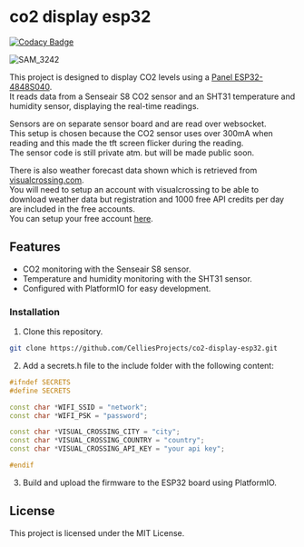 # co2 display esp32

[![Codacy Badge](https://app.codacy.com/project/badge/Grade/bdbc66cdcdfd46ab99144949714cc822)](https://app.codacy.com/gh/CelliesProjects/co2-display-esp32/dashboard?utm_source=gh&utm_medium=referral&utm_content=&utm_campaign=Badge_grade)

![SAM_3242](https://github.com/user-attachments/assets/76c282f7-baca-4862-9028-22992eba1542)

This project is designed to display CO2 levels using a [Panel ESP32-4848S040](https://homeding.github.io/boards/esp32s3/panel-4848S040.htm).<br>
It reads data from a Senseair S8 CO2 sensor and an SHT31 temperature and humidity sensor, displaying the real-time readings.

Sensors are on separate sensor board and are read over websocket.<br>
This setup is chosen because the CO2 sensor uses over 300mA when reading and this made the tft screen flicker during the reading.<br>
The sensor code is still private atm. but will be made public soon.

There is also weather forecast data shown which is retrieved from [visualcrossing.com](https://www.visualcrossing.com/).<br>
You will need to setup an account with visualcrossing to be able to download weather data but registration and 1000 free API credits per day are included in the free accounts.<br>
You can setup your free account [here](https://www.visualcrossing.com/weather-api).

## Features

-  CO2 monitoring with the Senseair S8 sensor.
-  Temperature and humidity monitoring with the SHT31 sensor.
-  Configured with PlatformIO for easy development.

### Installation

1.  Clone this repository.
```bash
git clone https://github.com/CelliesProjects/co2-display-esp32.git
```

 2.  Add a secrets.h file to the include folder with the following content:<br>
 ```c++
#ifndef SECRETS
#define SECRETS

const char *WIFI_SSID = "network";
const char *WIFI_PSK = "password";

const char *VISUAL_CROSSING_CITY = "city";
const char *VISUAL_CROSSING_COUNTRY = "country";
const char *VISUAL_CROSSING_API_KEY = "your api key";

#endif
```
3. Build and upload the firmware to the ESP32 board using PlatformIO.

## License
This project is licensed under the MIT License.

